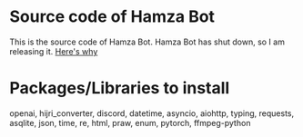 # Source code of Hamza Bot

This is the source code of Hamza Bot. Hamza Bot has shut down, so I am releasing it. [Here's why](https://discord.gg/mcpBFEFg)

# Packages/Libraries to install

openai, hijri_converter, discord, datetime, asyncio, aiohttp, typing, requests, asqlite, json, time, re, html, praw, enum, pytorch, ffmpeg-python